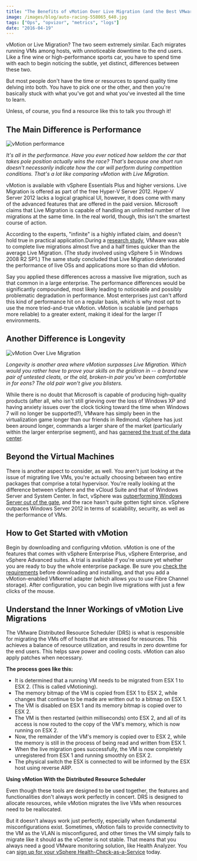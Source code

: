 ```yaml
---
title: "The Benefits of vMotion Over Live Migration (and the Best VMware Monitoring Solution to Do the Job Right)"
image: /images/blog/auto-racing-558065_640.jpg
tags: ["Ops", "opvizor", "metrics", "logs"]
date: "2016-04-19"
---
```


vMotion or Live Migration? The two seem extremely similar. Each migrates running VMs among hosts, with unnoticeable downtime to the end users. Like a fine wine or high-performance sports car, you have to spend time with each to begin noticing the subtle, yet distinct, differences between these two. 

But most people don't have the time or resources to spend quality time delving into both. You have to pick one or the other, and then you're basically stuck with what you've got and what you've invested all the time to learn. 

Unless, of course, you find a resource like this to talk you through it! 

## **The Main Difference is Performance**

![vMotion performance](/images/blog/auto-racing-558065_640.jpg)

_It's all in the performance. Have you ever noticed how seldom the car that takes pole position actually wins the race? That's because one short run doesn't necessarily indicate how the car will perform during competition conditions. That's a lot like comparing vMotion with Live Migration._

vMotion is available with vSphere Essentials Plus and higher versions. Live Migration is offered as part of the free Hyper-V Server 2012. Hyper-V Server 2012 lacks a logical graphical UI, however, it does come with many of the advanced features that are offered in the paid version. Microsoft claims that Live Migration is capable of handling an unlimited number of live migrations at the same time. In the real world, though, this isn't the smartest course of action. 

According to the experts, "infinite" is a highly inflated claim, and doesn't hold true in practical application.During a [research study](http://searchservervirtualization.techtarget.com/essentialguide/Live-Migration-vs-vMotion-guide-to-VM-live-migration-features), VMware was able to complete live migrations almost five and a half times quicker than the average Live Migration. (The study involved using vSphere 5 in Windows 2008 R2 SP1.) The same study concluded that Live Migration deteriorated the performance of live OSs and applications more so than did vMotion. 

Say you applied these differences across a massive live migration, such as that common in a large enterprise. The performance differences would be significantly compounded, most likely leading to noticeable and possibly problematic degradation in performance. Most enterprises just can't afford this kind of performance hit on a regular basis, which is why most opt to use the more tried-and-true vMotion. vMotion is scalable (and perhaps more reliable) to a greater extent, making it ideal for the larger IT environments. 

## **Another Difference is Longevity**

![vMotion Over Live Migration](/images/blog/football-1207235_640.jpg)

_Longevity is another area where vMotion surpasses Live Migration. Which would you rather have to prove your skills on the gridiron in -- a brand new pair of untested cleats, or the old, broken-in pair you've been comfortable in for eons? The old pair won't give you blisters._

While there is no doubt that Microsoft is capable of producing high-quality products (after all, who isn't still grieving over the loss of Windows XP and having anxiety issues over the clock ticking toward the time when Windows 7 will no longer be supported?), VMware has simply been in the virtualization game longer than our friends in Redmond. vSphere has just been around longer, commands a larger share of the market (particularly within the larger enterprise segment), and has [garnered the trust of the data center](http://searchservervirtualization.techtarget.com/tip/Comparing-the-subtle-differences-between-vMotion-vs-Live-Migration). 

## **Beyond the Virtual Machines** 

There is another aspect to consider, as well. You aren't just looking at the issue of migrating live VMs, you're actually choosing between two entire packages that comprise a total hypervisor. You're really looking at the difference between vSphere and the vCloud Suite and that of Windows Server and System Center. In fact, vSphere was [outperforming Windows Server out of the gate](https://redmondmag.com/articles/2015/05/01/vsphere-vs-hyperv.aspx), and the race hasn't quite gotten tight since. vSphere outpaces Windows Server 2012 in terms of scalability, security, as well as the performance of VMs. 

## **How to Get Started with vMotion** 

Begin by downloading and configuring vMotion. vMotion is one of the features that comes with vSphere Enterprise Plus, vSphere Enterprise, and vSphere Advanced suites. A trial is available if you're unsure yet whether you are ready to buy the whole enterprise package. Be sure you [check the requirements](http://searchvmware.techtarget.com/tip/Downloading-configuring-and-using-VMotion-in-vSphere-4) before downloading and installing, and that you add a vMotion-enabled VMkernel adapter (which allows you to use Fibre Channel storage). After configuration, you can begin live migrations with just a few clicks of the mouse. 

## **Understand the Inner Workings of vMotion Live Migrations** 

The VMware Distributed Resource Scheduler (DRS) is what is responsible for migrating the VMs off of hosts that are stressed for resources. This achieves a balance of resource utilization, and results in zero downtime for the end users. This helps save power and cooling costs. vMotion can also apply patches when necessary. 

**The process goes like this:** 

- It is determined that a running VM needs to be migrated from ESX 1 to ESX 2. (This is called vMotioning).
- The memory bitmap of the VM is copied from ESX 1 to ESX 2, while changes that continue to be made are written out to a bitmap on ESX 1.
- The VM is disabled on ESX 1 and its memory bitmap is copied over to ESX 2.
- The VM is then restarted (within milliseconds) onto ESX 2, and all of its access is now routed to the copy of the VM's memory, which is now running on ESX 2.
- Now, the remainder of the VM's memory is copied over to ESX 2, while the memory is still in the process of being read and written from ESX 1.
- When the live migration goes successfully, the VM is now completely unregistered from ESX 1 and running smoothly on ESX 2. 
- The physical switch the ESX is connected to will be informed by the ESX host using reverse ARP.

**Using vMotion With the Distributed Resource Scheduler** 

Even though these tools are designed to be used together, the features and functionalities don't always work perfectly in concert. DRS is designed to allocate resources, while vMotion migrates the live VMs when resources need to be reallocated. 

But it doesn't always work just perfectly, especially when fundamental misconfigurations exist. Sometimes, vMotion fails to provide connectivity to the VM as the VLAN is misconfigured, and other times the VM simply fails to migrate like it should as the vCenter is not stable. That means that you always need a good VMware monitoring solution, like Health Analyzer. You can [](https://mediashower.com/ce2/39437/3/177)[sign up for your vSphere Health-Check-as-a-Service](http://try.opvizor.com/health-analyzer/) today.
